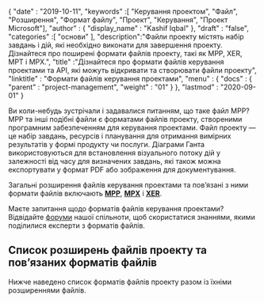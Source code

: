 {
  "date" : "2019-10-11",
  "keywords" :[ "Керування проектом", "Файл", "Розширення", "Формат файлу", "Проект", "Керування", "Проект Microsoft"],
  "author" : {
    "display_name" : "Kashif Iqbal"
},
  "draft" : "false",
  "categories" :[ "основи" ],
  "description":"Файли проекту містять набір завдань і дій, які необхідно виконати для завершення проекту. Дізнайтеся про поширені формати файлів проекту, такі як MPP, XER, MPT і MPX.",
  "title" :"Дізнайтеся про формати файлів керування проектами та API, які можуть відкривати та створювати файли проекту",
  "linktitle" : "Формати файлів керування проектами",
  "menu" : {
    "docs" : {
      "parent" : "project-management",
      "weight" : "01"
}
},
  "lastmod" : "2020-09-01"
}

Ви коли-небудь зустрічали і задавалися питанням, що таке файл MPP? MPP та інші подібні файли є форматами файлів проекту, створеними програмним забезпеченням для керування проектами. Файл проекту — це набір завдань, ресурсів і планування для отримання вимірних результатів у формі продукту чи послуги. Діаграми Ганта використовуються для встановлення візуального потоку дій у залежності від часу для визначених завдань, які також можна експортувати у формат PDF або зображення для документування.

Загальні розширення файлів керування проектами та пов’язані з ними формати файлів включають **[MPP](/uk/project-management/mpp/)**, **[MPX](/uk/project-management/mpx/)** і **[XER](/uk/project-management/xer/)**.

Маєте запитання щодо форматів файлів керування проектами? Відвідайте [форуми](https://forum.fileformat.com/c/project-management/15) нашої спільноти, щоб скористатися знаннями, якими поділилися експерти з форматів файлів.

## Список розширень файлів проекту та пов’язаних форматів файлів

Нижче наведено список форматів файлів проекту разом із їхніми розширеннями файлів.

